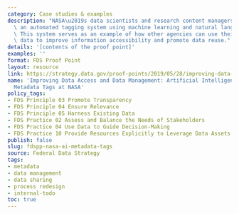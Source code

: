 ```yaml
---
category: Case studies & examples
description: "NASA\u2019s data scientists and research content managers recently built\
  \ an automated tagging system using machine learning and natural language processing.\
  \ This system serves as an example of how other agencies can use their own unstructured\
  \ data to improve information accessibility and promote data reuse."
details: '[contents of the proof point]'
examples: ''
format: FDS Proof Point
layout: resource
link: https://strategy.data.gov/proof-points/2019/05/28/improving-data-access-and-data-management-artificial-intelligence-generated-metadata-tags-at-nasa/
name: 'Improving Data Access and Data Management: Artificial Intelligence-Generated
  Metadata Tags at NASA'
policy_tags:
- FDS Principle 03 Promote Transparency
- FDS Principle 04 Ensure Relevance
- FDS Principle 05 Harness Existing Data
- FDS Practice 02 Assess and Balance the Needs of Stakeholders
- FDS Practice 04 Use Data to Guide Decision-Making
- FDS Practice 10 Provide Resources Explicitly to Leverage Data Assets
publish: false
slug: fdspp-nasa-ai-metadata-tags
source: Federal Data Strategy
tags:
- metadata
- data management
- data sharing
- process redesign
- internal-todo
toc: true
---
```

